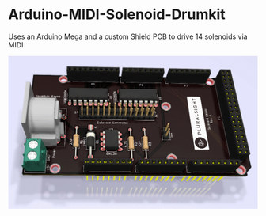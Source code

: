 # Arduino-MIDI-Solenoid-Drumkit
Uses an Arduino Mega and a custom Shield PCB to drive 14 solenoids via MIDI

![PCB Render](https://github.com/jzkmath/Arduino-MIDI-Solenoid-Drumkit/blob/master/KiCAD/Pluralsight_Drumkit/Drumkit%20Render2.png)
